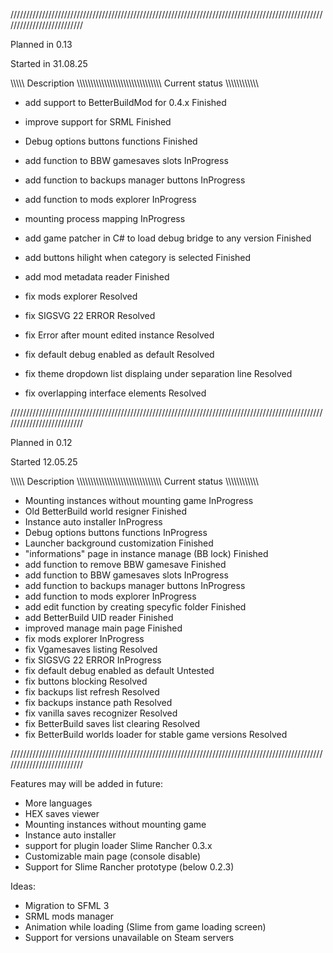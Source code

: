 //////////////////////////////////////////////////////////////////////////////////////////////////////////////////////////

Planned in 0.13

Started in 31.08.25
             
\\\\\\\\\ Description \\\\\\\\\\\\\\\\\\\\\\\\\\\\\\\\\\\\\\\\\\\\\\\\\\\\\\\\\\\\\ Current status \\\\\\\\\\\\\\\\\\\\\\\

- add support to BetterBuildMod for 0.4.x                                              Finished
- improve support for SRML                                                             Finished
- Debug options buttons functions                                                      Finished
- add function to BBW gamesaves slots                                                  InProgress 
- add function to backups manager buttons                                              InProgress 
- add function to mods explorer                                                        InProgress 
- mounting process mapping                                                             InProgress 
- add game patcher in C# to load debug bridge to any version                           Finished
- add buttons hilight when category is selected                                        Finished
- add mod metadata reader                                                              Finished
                        
- fix mods explorer                                                                    Resolved
- fix SIGSVG 22 ERROR                                                                  Resolved
- fix Error after mount edited instance                                                Resolved
- fix default debug enabled as default                                                 Resolved
- fix theme dropdown list displaing under separation line                              Resolved
- fix overlapping interface elements                                                   Resolved

//////////////////////////////////////////////////////////////////////////////////////////////////////////////////////////

Planned in 0.12

Started 12.05.25

\\\\\\\\\ Description \\\\\\\\\\\\\\\\\\\\\\\\\\\\\\\\\\\\\\\\\\\\\\\\\\\\\\\\\\\\\ Current status \\\\\\\\\\\\\\\\\\\\\\\

- Mounting instances without mounting game                                             InProgress
- Old BetterBuild world resigner                                                       Finished
- Instance auto installer                                                              InProgress
- Debug options buttons functions                                                      InProgress
- Launcher background customization                                                    Finished
- "informations" page in instance manage (BB lock)                                     Finished
- add function to remove BBW gamesave                                                  Finished
- add function to BBW gamesaves slots                                                  InProgress
- add function to backups manager buttons                                              InProgress
- add function to mods explorer                                                        InProgress
- add edit function by creating specyfic folder                                        Finished
- add BetterBuild UID reader                                                           Finished
- improved manage main page                                                            Finished
- fix mods explorer                                                                    InProgress
- fix Vgamesaves listing                                                               Resolved
- fix SIGSVG 22 ERROR                                                                  InProgress
- fix default debug enabled as default                                                 Untested
- fix buttons blocking                                                                 Resolved
- fix backups list refresh                                                             Resolved
- fix backups instance path                                                            Resolved
- fix vanilla saves recognizer                                                         Resolved
- fix BetterBuild saves list clearing                                                  Resolved
- fix BetterBuild worlds loader for stable game versions                               Resolved

//////////////////////////////////////////////////////////////////////////////////////////////////////////////////////////

Features may will be added in future:

- More languages
- HEX saves viewer
- Mounting instances without mounting game
- Instance auto installer
- support for plugin loader Slime Rancher 0.3.x
- Customizable main page (console disable)
- Support for Slime Rancher prototype (below 0.2.3)

Ideas:

- Migration to SFML 3
- SRML mods manager
- Animation while loading (Slime from game loading screen)
- Support for versions unavailable on Steam servers